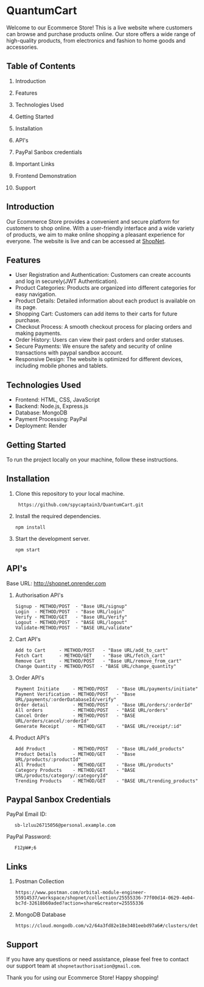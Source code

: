 # QuantumCart


Welcome to our Ecommerce Store! This is a live website where customers can browse and purchase products online. Our store offers a wide range of high-quality products, from electronics and fashion to home goods and accessories.

## Table of Contents

1. Introduction

2. Features
3. Technologies Used
4. Getting Started
5. Installation
6. API's
7. PayPal Sanbox credentials
8. Important Links
9. Frontend Demonstration
10. Support

## Introduction

Our Ecommerce Store provides a convenient and secure platform for customers to shop online. With a user-friendly interface and a wide variety of products, we aim to make online shopping a pleasant experience for everyone. The website is live and can be accessed at [ShopNet](https://shopnet.onrender.com).

## Features

- User Registration and Authentication: Customers can create accounts and log in securely(JWT Authentication).
- Product Categories: Products are organized into different categories for easy navigation.
- Product Details: Detailed information about each product is available on its page.
- Shopping Cart: Customers can add items to their carts for future purchase.
- Checkout Process: A smooth checkout process for placing orders and making payments.
- Order History: Users can view their past orders and order statuses.
- Secure Payments: We ensure the safety and security of online transactions with paypal sandbox account.
- Responsive Design: The website is optimized for different devices, including mobile phones and tablets.

## Technologies Used

- Frontend: HTML, CSS, JavaScript
- Backend: Node.js, Express.js
- Database: MongoDB
- Payment Processing: PayPal
- Deployment: Render

## Getting Started

To run the project locally on your machine, follow these instructions.

## Installation

1. Clone this repository to your local machine.

        https://github.com/spycaptain3/QuantumCart.git
2. Install the required dependencies.

       npm install
3. Start the development server.

       npm start

## API's

Base URL: http://shopnet.onrender.com

1. Authorisation API's

       Signup - METHOD/POST  - "Base URL/signup"
       Login  - METHOD/POST  - "Base URL/login"
       Verify - METHOD/GET   - "Base URL/Verify"
       Logout - METHOD/POST  - "BASE URL/logout"
       Validate-METHOD/POST  - "BASE URL/validate"

2. Cart API's

       Add to Cart     - METHOD/POST   - "Base URL/add_to_cart"
       Fetch Cart      - METHOD/GET    - "Base URL/fetch_cart"
       Remove Cart     - METHOD/POST   - "Base URL/remove_from_cart"
       Change Quantity - METHOD/POST  - "BASE URL/change_quantity"

3. Order API's

       Payment Initiate     - METHOD/POST   - "Base URL/payments/initiate"
       Payment Verification - METHOD/POST   - "Base URL/payments/:orderDatabaseId/verify"
       Order detail         - METHOD/POST   - "Base URL/orders/:orderId"
       All orders           - METHOD/POST   - "BASE URL/orders"
       Cancel Order         - METHOD/POST   - "BASE URL/orders/cancel/:orderId"
       Generate Receipt     - METHOD/GET    - "BASE URL/receipt/:id"

4. Product API's

       Add Product          - METHOD/POST   - "Base URL/add_products"
       Product Details      - METHOD/GET    - "Base URL/products/:productId"
       All Product          - METHOD/GET    - "Base URL/products"
       Category Products    - METHOD/GET    - "BASE URL/products/category/:categoryId"
       Trending Products    - METHOD/GET    - "BASE URL/trending_products"

## Paypal Sanbox Credentials

PayPal Email ID:
      
       sb-lzluu26715056@personal.example.com
PayPal Password:
       
       F12pW#;6

## Links

1. Postman Collection

       https://www.postman.com/orbital-module-engineer-55914537/workspace/shopnet/collection/25555336-77f00d14-0629-4e04-bc7d-32618b60aded?action=share&creator=25555336

2.  MongoDB Database

        https://cloud.mongodb.com/v2/64a3fd82e18e3401eebd97a6#/clusters/detail/ShopNet


## Support

If you have any questions or need assistance, please feel free to contact our support team at `shopnetauthorisation@gmail.com`.

Thank you for using our Ecommerce Store! Happy shopping!
